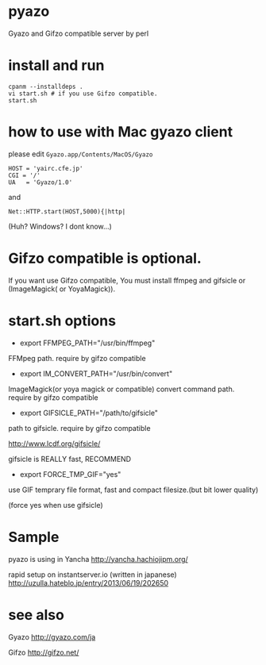 pyazo
=====

Gyazo and Gifzo compatible server by perl


install and run
====

```
cpanm --installdeps . 
vi start.sh # if you use Gifzo compatible.
start.sh 
```

how to use with Mac gyazo client
================================
please edit ```Gyazo.app/Contents/MacOS/Gyazo```

```
HOST = 'yairc.cfe.jp'
CGI = '/'
UA   = 'Gyazo/1.0'
```
and

```
Net::HTTP.start(HOST,5000){|http|
```

(Huh? Windows? I dont know...)


Gifzo compatible is optional.
====

If you want use Gifzo compatible, You must install ffmpeg and gifsicle or (ImageMagick( or YoyaMagick)).


start.sh options
====
- export FFMPEG_PATH="/usr/bin/ffmpeg"

FFMpeg path. require by gifzo compatible

- export IM_CONVERT_PATH="/usr/bin/convert"

ImageMagick(or yoya magick or compatible) convert command path. require by gifzo compatible

- export GIFSICLE_PATH="/path/to/gifsicle"

path to gifsicle. require by gifzo compatible

http://www.lcdf.org/gifsicle/

gifsicle is REALLY fast, RECOMMEND

- export FORCE_TMP_GIF="yes"

use GIF temprary file format, fast and compact filesize.(but bit lower quality)

(force yes when use gifsicle)


Sample
====

pyazo is using in Yancha
http://yancha.hachiojipm.org/


rapid setup on instantserver.io (written in japanese)
http://uzulla.hateblo.jp/entry/2013/06/19/202650


see also
====

Gyazo
http://gyazo.com/ja

Gifzo
http://gifzo.net/
